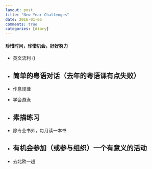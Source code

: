 ```yaml
---
layout: post
title: "New Year Challenges"
date: 2016-01-05
comments: true
categories: [diary]
---
```

#### 珍惜时间，珍惜机会，好好努力
  * 英文流利 ()
  * 简单的粤语对话（去年的粤语课有点失败）
    -  
  
  * 作息规律
  * 学会游泳
  * 素描练习
    -  
  
  * 除专业书外，每月读一本书
  * 有机会参加（或参与组织）一个有意义的活动
    -  
  
  * 去北欧一趟


